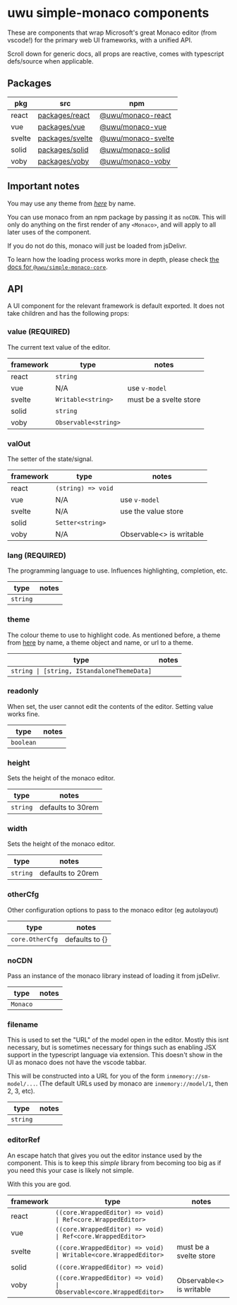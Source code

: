 # uwu simple-monaco components

These are components that wrap Microsoft's great Monaco editor (from vscode!)
for the primary web UI frameworks, with a unified API.

Scroll down for generic docs, all props are reactive, comes with typescript defs/source when applicable.

## Packages
| pkg    | src                                                                                 | npm                                                     |
|--------|-------------------------------------------------------------------------------------|---------------------------------------------------------|
| react  | [packages/react](https://github.com/uwu/simple-monaco/tree/master/packages/react)   | [@uwu/monaco-react](https://npm.im/@uwu/monaco-react)   |
| vue    | [packages/vue](https://github.com/uwu/simple-monaco/tree/master/packages/vue)       | [@uwu/monaco-vue](https://npm.im/@uwu/monaco-vue)       |
| svelte | [packages/svelte](https://github.com/uwu/simple-monaco/tree/master/packages/svelte) | [@uwu/monaco-svelte](https://npm.im/@uwu/monaco-svelte) |
| solid  | [packages/solid](https://github.com/uwu/simple-monaco/tree/master/packages/solid)   | [@uwu/monaco-solid](https://npm.im/@uwu/monaco-solid)   |
| voby   | [packages/voby](https://github.com/uwu/simple-monaco/tree/master/packages/voby)     | [@uwu/monaco-voby](https://npm.im/@uwu/monaco-voby)     |

## Important notes

You may use any theme from [*here*](https://github.com/brijeshb42/monaco-themes/tree/master/themes) by name.

You can use monaco from an npm package by passing it as `noCDN`.
This will only do anything on the first render of any `<Monaco>`, and will apply to all later uses of the component.

If you do not do this, monaco will just be loaded from jsDelivr.

To learn how the loading process works more in depth, please check [the docs for
`@uwu/simple-monaco-core`](https://github.com/uwu/simple-monaco/tree/master/packages/simple-monaco-core).

## API

A UI component for the relevant framework is default exported. It does not take children and has the following props:

### value (REQUIRED)
The current text value of the editor.

| framework | type                 | notes                  |
|-----------|----------------------|------------------------|
| react     | `string`             |                        |
| vue       | N/A                  | use `v-model`          |
| svelte    | `Writable<string>`   | must be a svelte store |
| solid     | `string`             |                        |
| voby      | `Observable<string>` |                        |

### valOut
The setter of the state/signal.

| framework | type               | notes                    |
|-----------|--------------------|--------------------------|
| react     | `(string) => void` |                          |
| vue       | N/A                | use `v-model`            |
| svelte    | N/A                | use the value store      |
| solid     | `Setter<string>`   |                          |
| voby      | N/A                | Observable<> is writable |

### lang (REQUIRED)
The programming language to use. Influences highlighting, completion, etc.

| type     | notes |
|----------|-------|
| `string` |       |

### theme
The colour theme to use to highlight code.
As mentioned before, a theme from [here](https://github.com/brijeshb42/monaco-themes/tree/master/themes) by name, a theme object and name,
or url to a theme.

| type                                       | notes |
|--------------------------------------------|-------|
| `string \| [string, IStandaloneThemeData]` |       |

### readonly
When set, the user cannot edit the contents of the editor. Setting value works fine.

| type      | notes |
|-----------|-------|
| `boolean` |       |

### height
Sets the height of the monaco editor.

| type     | notes             |
|----------|-------------------|
| `string` | defaults to 30rem |

### width
Sets the height of the monaco editor.

| type     | notes             |
|----------|-------------------|
| `string` | defaults to 20rem |

### otherCfg
Other configuration options to pass to the monaco editor (eg autolayout)

| type            | notes          |
|-----------------|----------------|
| `core.OtherCfg` | defaults to {} |

### noCDN
Pass an instance of the monaco library instead of loading it from jsDelivr.

| type     | notes |
|----------|-------|
| `Monaco` |       |

### filename
This is used to set the "URL" of the model open in the editor.
Mostly this isnt necessary, but is sometimes necessary for things such as enabling
JSX support in the typescript language via extension.
This doesn't show in the UI as monaco does not have the vscode tabbar.

This will be constructed into a URL for you of the form `inmemory://sm-model/...`.
(The default URLs used by monaco are `inmemory://model/1`, then 2, 3, etc).

| type     | notes |
|----------|-------|
| `string` |       |

### editorRef
An escape hatch that gives you out the editor instance used by the component.
This is to keep this *simple* library from becoming too big as if you need this your case is likely
not simple.

With this you are god.

| framework | type                                                               | notes                    |
|-----------|--------------------------------------------------------------------|--------------------------|
| react     | `((core.WrappedEditor) => void) \| Ref<core.WrappedEditor>`        |                          |
| vue       | `((core.WrappedEditor) => void) \| Ref<core.WrappedEditor>`        |                          |
| svelte    | `((core.WrappedEditor) => void) \| Writable<core.WrappedEditor>`   | must be a svelte store   |
| solid     | `((core.WrappedEditor) => void)`                                   |                          |
| voby      | `((core.WrappedEditor) => void) \| Observable<core.WrappedEditor>` | Observable<> is writable |